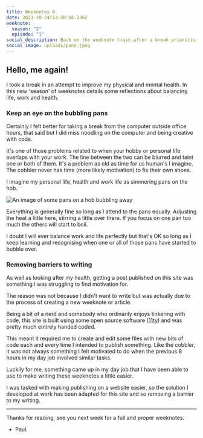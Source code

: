 ```yaml
---
title: Weeknotes 8
date: 2021-10-24T13:50:56.236Z
weeknote:
  season: "2"
  episode: "1"
social_description: Back on the weeknote train after a break prioritising time away from a screen
social_image: uploads/pans.jpeg
---
```

## Hello, me again!

I took a break in an attempt to improve my physical and mental health. In this new 'season' of weeknotes details some reflections about balancing life, work and health.

### Keep an eye on the bubbling pans

Certainly I felt better for taking a break from the computer outside office hours, that said but I did miss noodling on the computer and being creative with code.

It's one of those problems related to when your hobby or personal life overlaps with your work. The line between the two can be blurred and taint one or both of them. It's a problem as old as time for us human's I imagine. The cobbler never has time (more likely motivation) to fix their own shoes.

I imagine my personal life, health and work life as simmering pans on the hob.

![An image of some pans on a hob bubbling away](/assets/images/uploads/pans.jpeg "Pans on a hob")

Everything is generally fine so long as I attend to the pans equally. Adjusting the heat a little here, stirring a little over there. If you focus on one pan too much the others will start to boil.

I doubt I will ever balance work and life perfectly but that's OK so long as I keep learning and recognising when one or all of those pans have started to bubble over.

### Removing barriers to writing

As well as looking after my health, getting a post published on this site was something I was struggling to find motivation for.

The reason was not because I didn't want to write but was actually due to the process of creating a new weeknote or article.

Being a bit of a nerd and somebody who ordinarily enjoys tinkering with code, this site is built using some open source software ([11ty](https://11ty.dev)) and was pretty much entirely handed coded.

This meant it required me to create and edit some files with new bits of code each and every time I intended to publish something. Like the cobbler, it was not always something I felt motivated to do when the previous 8 hours in my day job involved similar tasks.

Luckily for me, something came up in my day job that I have been able to use to make writing these weeknotes a little easier.

I was tasked with making publishing on a website easier, so the solution I developed at work has been adapted for this site and so removing a barrier to my writing.

---

Thanks for reading, see you next week for a full and proper weeknotes.

- Paul.
